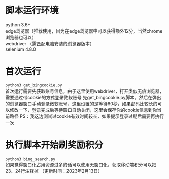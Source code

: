 # 脚本运行环境
python 3.6+    
edge浏览器（推荐使用，因为在edge浏览器中可以获得额外12分，当然chrome浏览器也可以）   
webdriver （需匹配电脑安装的浏览器版本）  
selenium  4.8.0   
# 首次运行
``` python3 get_bingcookie.py ```  
首次运行需要先获取账号信息，由于这里使用webdriver，打开类似无痕浏览器，需要通过带cookie的方式登录微软账号
先get_bingcookie.py脚本，然后在弹出的浏览器窗口手动登录微软账号，这里设置的是等待60秒，如果密码比较长的可以修改一下，登录完成后等待窗口自动关闭，这里会保存你的cookie信息到你当前路径
PS：我这边测试过cookie有效时间较长，如果提示登录过期后需要再执行一次
# 执行脚本开始刷奖励积分
``` python3 bing_search.py ```  
如果觉得窗口化占用资源过多的话可以使用无窗口化，获取移动端积分可以把23、24行注释掉
（更新时间：2023年2月13日）
